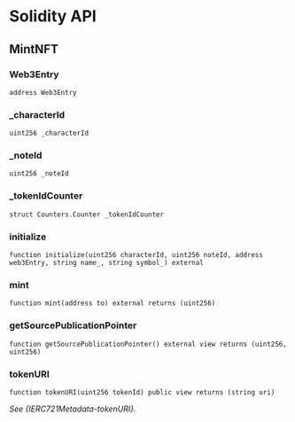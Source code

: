# Solidity API

## MintNFT

### Web3Entry

```solidity
address Web3Entry
```

### _characterId

```solidity
uint256 _characterId
```

### _noteId

```solidity
uint256 _noteId
```

### _tokenIdCounter

```solidity
struct Counters.Counter _tokenIdCounter
```

### initialize

```solidity
function initialize(uint256 characterId, uint256 noteId, address web3Entry, string name_, string symbol_) external
```

### mint

```solidity
function mint(address to) external returns (uint256)
```

### getSourcePublicationPointer

```solidity
function getSourcePublicationPointer() external view returns (uint256, uint256)
```

### tokenURI

```solidity
function tokenURI(uint256 tokenId) public view returns (string uri)
```

_See {IERC721Metadata-tokenURI}._

